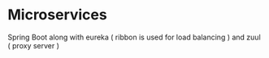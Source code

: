 # Microservices
Spring Boot along with eureka ( ribbon is used for load balancing ) and zuul ( proxy server )
